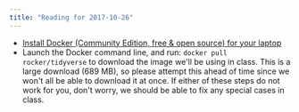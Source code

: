 ```yaml
---
title: "Reading for 2017-10-26"
---
```


- [Install Docker (Community Edition, free & open source) for your laptop](https://store.docker.com/search?offering=community&type=edition)
- Launch the Docker command line, and run: `docker pull rocker/tidyverse` to download the image we'll be using in class.  This is a large download (689 MB), so please attempt this ahead of time since we won't all be able to download it at once.  If either of these steps do not work for you, don't worry, we should be able to fix any special cases in class.  

